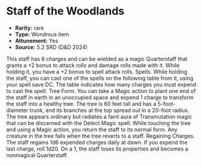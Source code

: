 
# Staff of the Woodlands

* **Rarity:** rare
* **Type:** Wondrous item
* **Attunement:** Yes
* **Source:** 5.2 SRD (D&D 2024)


This staff has 6 charges and can be wielded as a magic Quarterstaff that grants a +2 bonus to attack rolls and damage rolls made with it. While holding it, you have a +2 bonus to spell attack rolls. Spells. While holding the staff, you can cast one of the spells on the following table from it, using your spell save DC. The table indicates how many charges you must expend to cast the spell. Tree Form. You can take a Magic action to plant one end of the staff in earth in an unoccupied space and expend 1 charge to transform the staff into a healthy tree. The tree is 60 feet tall and has a 5-foot-diameter trunk, and its branches at the top spread out in a 20-foot radius. The tree appears ordinary but radiates a faint aura of Transmutation magic that can be discerned with the Detect Magic spell. While touching the tree and using a Magic action, you return the staff to its normal form. Any creature in the tree falls when the tree reverts to a staff. Regaining Charges. The staff regains 1d6 expended charges daily at dawn. If you expend the last charge, roll 1d20. On a 1, the staff loses its properties and becomes a nonmagical Quarterstaff.
